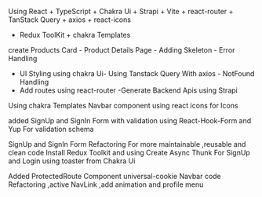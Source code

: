 <!-- ################ -->

Using React + TypeScript + Chakra Ui + Strapi + Vite + react-router + TanStack Query + axios + react-icons

- Redux ToolKit + chakra Templates

create Products Card - Product Details Page - Adding Skeleton - Error Handling

- UI Styling using chakra Ui- Using Tanstack Query With axios - NotFound Handling
- Add routes using react-router -Generate Backend Apis using Strapi

Using chakra Templates Navbar component
using react icons for Icons

<!-- ################# -->

added SignUp and SignIn Form with validation using React-Hook-Form and Yup For validation schema

<!-- ################# -->

SignUp and SignIn Form Refactoring For more maintainable ,reusable and clean code
Install Redux Toolkit and using Create Async Thunk For SignUp and Login
using toaster from Chakra Ui

<!-- ################# -->

Added ProtectedRoute Component
universal-cookie
Navbar code Refactoring ,active NavLink ,add animation and profile menu

<!-- ################# -->
